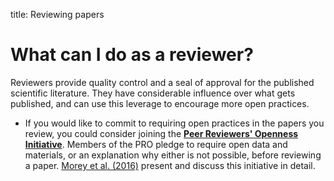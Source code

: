 title: Reviewing papers

# What can I do as a reviewer?

Reviewers provide quality control and a seal of approval for the published scientific literature. They have considerable influence over what gets published, and can use this leverage to encourage more open practices.

* If you would like to commit to requiring open practices in the papers you review, you could consider joining the [**Peer Reviewers' Openness Initiative**](https://opennessinitiative.org/). Members of the PRO pledge to require open data and materials, or an explanation why either is not possible, before reviewing a paper. [Morey et al. (2016)](http://rsos.royalsocietypublishing.org/content/3/1/150547) present and discuss this initiative in detail.
